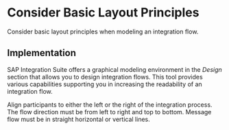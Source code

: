 <!-- loio32e4f6e216cb4e11b1c151c5bf538224 -->

# Consider Basic Layout Principles

Consider basic layout principles when modeling an integration flow.



<a name="loio32e4f6e216cb4e11b1c151c5bf538224__section_ghh_r4q_tjb"/>

## Implementation

SAP Integration Suite offers a graphical modeling environment in the *Design* section that allows you to design integration flows. This tool provides various capabilities supporting you in increasing the readability of an integration flow.

Align participants to either the left or the right of the integration process. The flow direction must be from left to right and top to bottom. Message flow must be in straight horizontal or vertical lines.

